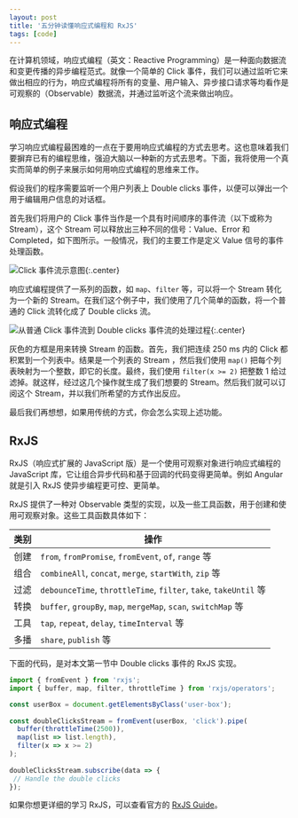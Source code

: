 ```yaml
---
layout: post
title: '五分钟读懂响应式编程和 RxJS'
tags: [code]
---
```



在计算机领域，响应式编程（英文：Reactive Programming）是一种面向数据流和变更传播的异步编程范式。就像一个简单的 Click 事件，我们可以通过监听它来做出相应的行为，响应式编程将所有的变量、用户输入、异步接口请求等均看作是可观察的（Observable）数据流，并通过监听这个流来做出响应。

## 响应式编程

学习响应式编程最困难的一点在于要用响应式编程的方式去思考。这也意味着我们要摒弃已有的编程思维，强迫大脑以一种新的方式去思考。下面，我将使用一个真实而简单的例子来展示如何用响应式编程的思维来工作。

假设我们的程序需要监听一个用户列表上 Double clicks 事件，以便可以弹出一个用于编辑用户信息的对话框。

首先我们将用户的 Click 事件当作是一个具有时间顺序的事件流（以下或称为 Stream），这个 Stream 可以释放出三种不同的信号：Value、Error 和 Completed，如下图所示。一般情况，我们的主要工作是定义 Value 信号的事件处理函数。

![Click 事件流示意图]({{site.img_url}}/2019-rx-stream-concept.png){:.center}

响应式编程提供了一系列的函数，如 `map`、`filter` 等，可以将一个 Stream 转化为一个新的 Stream。在我们这个例子中，我们使用了几个简单的函数，将一个普通的 Click 流转化成了 Double clicks 流。

![从普通 Click 事件流到 Double clicks 事件流的处理过程]({{site.img_url}}/2019-rx-multiple-clicks-stream.png){:.center}

灰色的方框是用来转换 Stream 的函数。首先，我们把连续 250 ms 内的 Click 都积累到一个列表中。结果是一个列表的 Stream ，然后我们使用 `map()` 把每个列表映射为一个整数，即它的长度。最终，我们使用 `filter(x >= 2)` 把整数 1 给过滤掉。就这样，经过这几个操作就生成了我们想要的 Stream。然后我们就可以订阅这个 Stream，并以我们所希望的方式作出反应。

最后我们再想想，如果用传统的方式，你会怎么实现上述功能。


## RxJS

RxJS（响应式扩展的 JavaScript 版）是一个使用可观察对象进行响应式编程的 JavaScript 库，它让组合异步代码和基于回调的代码变得更简单。例如 Angular 就是引入 RxJS 使异步编程更可控、更简单。

RxJS 提供了一种对 Observable 类型的实现，以及一些工具函数，用于创建和使用可观察对象。这些工具函数具体如下：

| 类别          | 操作                                                  |
| :-----------: | ----------------------------------------------------- |
| 创建          | `from`, `fromPromise`, `fromEvent`, `of`, `range` 等  |
| 组合          | `combineAll`, `concat`, `merge`, `startWith`, `zip` 等   |
| 过滤          | `debounceTime`, `throttleTime`, `filter`, `take`, `takeUntil` 等 |
| 转换          | `buffer`, `groupBy`, `map`, `mergeMap`, `scan`, `switchMap` 等           |
| 工具          | `tap`, `repeat`, `delay`, `timeInterval` 等            |
| 多播          | `share`, `publish` 等                                 |


下面的代码，是对本文第一节中 Double clicks 事件的 RxJS 实现。

```ts
import { fromEvent } from 'rxjs';
import { buffer, map, filter, throttleTime } from 'rxjs/operators';

const userBox = document.getElementsByClass('user-box');
 
const doubleClicksStream = fromEvent(userBox, 'click').pipe(
  buffer(throttleTime(2500)),
  map(list => list.length),
  filter(x => x >= 2)
);
 
doubleClicksStream.subscribe(data => {
 // Handle the double clicks
});
```

如果你想更详细的学习 RxJS，可以查看官方的 [RxJS Guide](https://rxjs.dev/guide/overview)。